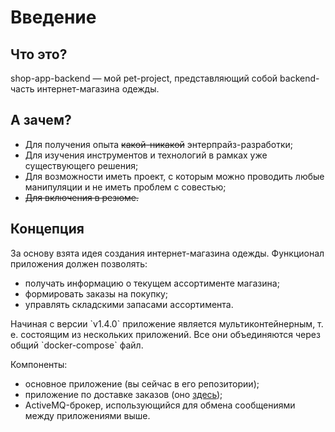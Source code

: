 # Введение

## Что это?

shop-app-backend — мой pet-project, представляющий собой backend-часть интернет-магазина одежды.

## А зачем?

<ul>
<li>Для получения опыта <s>какой-никакой</s> энтерпрайз-разработки;</li>
<li>Для изучения инструментов и технологий в рамках уже существующего решения;</li>
<li>Для возможности иметь проект, 
    с которым можно проводить любые манипуляции и не иметь проблем с совестью;</li>
<li><s>Для включения в резюме.</s></li>
</ul>

## Концепция

За основу взята идея создания интернет-магазина одежды. Функционал приложения должен позволять:
<ul>
<li>получать информацию о текущем ассортименте магазина;</li>
<li>формировать заказы на покупку;</li>
<li>управлять складскими запасами ассортимента.</li>
</ul>
Начиная с версии `v1.4.0` приложение является мультиконтейнерным, т. е. состоящим из нескольких приложений. Все они объединяются через общий `docker-compose` файл.

Компоненты:

- основное приложение (вы сейчас в его репозитории);
- приложение по доставке заказов (оно [здесь](https://github.com/nikjags/delivery-app));
- ActiveMQ-брокер, использующийся для обмена сообщениями между приложениями выше.
